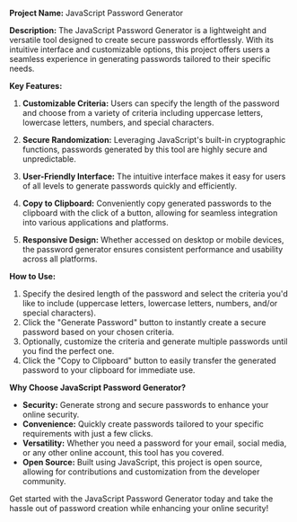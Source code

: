 **Project Name:** JavaScript Password Generator

**Description:**
The JavaScript Password Generator is a lightweight and versatile tool designed to create secure passwords effortlessly. With its intuitive interface and customizable options, this project offers users a seamless experience in generating passwords tailored to their specific needs.

**Key Features:**

1. **Customizable Criteria:** Users can specify the length of the password and choose from a variety of criteria including uppercase letters, lowercase letters, numbers, and special characters.

2. **Secure Randomization:** Leveraging JavaScript's built-in cryptographic functions, passwords generated by this tool are highly secure and unpredictable.

3. **User-Friendly Interface:** The intuitive interface makes it easy for users of all levels to generate passwords quickly and efficiently.

4. **Copy to Clipboard:** Conveniently copy generated passwords to the clipboard with the click of a button, allowing for seamless integration into various applications and platforms.

5. **Responsive Design:** Whether accessed on desktop or mobile devices, the password generator ensures consistent performance and usability across all platforms.

**How to Use:**
1. Specify the desired length of the password and select the criteria you'd like to include (uppercase letters, lowercase letters, numbers, and/or special characters).
2. Click the "Generate Password" button to instantly create a secure password based on your chosen criteria.
3. Optionally, customize the criteria and generate multiple passwords until you find the perfect one.
4. Click the "Copy to Clipboard" button to easily transfer the generated password to your clipboard for immediate use.

**Why Choose JavaScript Password Generator?**
- **Security:** Generate strong and secure passwords to enhance your online security.
- **Convenience:** Quickly create passwords tailored to your specific requirements with just a few clicks.
- **Versatility:** Whether you need a password for your email, social media, or any other online account, this tool has you covered.
- **Open Source:** Built using JavaScript, this project is open source, allowing for contributions and customization from the developer community.

Get started with the JavaScript Password Generator today and take the hassle out of password creation while enhancing your online security!
